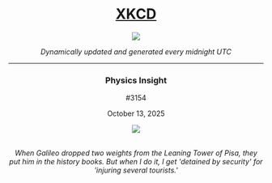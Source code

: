 
<h1 align="center"><a href="https://xkcd.com">XKCD</a></h1>
<div align="center">
    <img src="https://img.shields.io/github/last-commit/ShashashankThakur/XKCD?label=last%20updated" />
</div>

<p align="center"><i>Dynamically updated and generated every midnight UTC</i></p>
<hr>
<div align="center">
    <h3><strong>Physics Insight</strong></h3>
    <p>#3154</p>
    <p>October 13, 2025</p>
    <img src="https://imgs.xkcd.com/comics/physics_insight.png">
    <br></br>
    <p><i>When Galileo dropped two weights from the Leaning Tower of Pisa, they put him in the history books. But when I do it, I get 'detained by security' for 'injuring several tourists.'</i></p>
</div>
